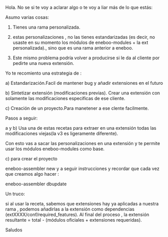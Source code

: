 Hola. No se si te voy a aclarar algo o te voy a liar más de lo que estás:

Asumo varias cosas:

1) Tienes una rama personalizada.

2) estas personalizaciones , no las tienes estandarizadas (es decir, no usaste en su momento los módulos de eneboo-modules + la ext personalizada)., sino que es una rama anterior a eneboo.

3) Este mismo problema podría volver a producirse si le da al cliente por pedirte una nueva extensión.

Yo te recomiento una estrategia  de :

a) Estandarización.Facil de mantener bug y añadir extensiones en el futuro

b) Sintetizar extensión (modificaciones previas). Crear una extensión con solamente las modificaciones especificas de ese cliente.

c) Creación de un proyecto.Para manetener a ese clente facilmente.




Pasos a seguir:

a y b) Usa una de estas recetas para extraer en una extensión todas las modificaciones viejas(la v3 es ligeramente diferente).

Con esto vas a sacar las personalizaciones en una extensión y te permite usar los módulos eneboo-modules como base.

c) para crear el proyecto

eneboo-assembler new y a seguir instrucciones y recordar que cada vez que creamos algo hacer :

eneboo-assembler dbupdate


Un truco:

si al usar la receta, sabemos que extensiones hay ya aplicadas a nuestra rama , podemos añadirlas a la extensión como dependencias (extXXXX/conf/required_features). Al final del proceso , la extensión resultante = total  - (módulos oficiales + extensiones requeridas).

Saludos
